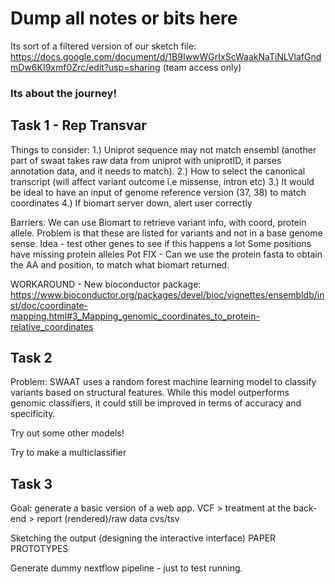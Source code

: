 # Dump all notes or bits here


Its sort of a filtered version of our sketch file:
https://docs.google.com/document/d/1B9IwwWGrIxScWaakNaTiNLVlafGndmDw6KI9xmf0Zrc/edit?usp=sharing
(team access only)

### Its about the journey! 


## Task 1 - Rep Transvar
Things to consider: 
	1.) Uniprot sequence may not match ensembl (another part of swaat takes raw data from uniprot with uniprotID, it parses annotation data, and it needs to match). 
	2.) How to select the canonical transcript (will affect variant outcome i.e missense, intron etc)
	3.) It would be ideal to have an input of genome reference version (37, 38) to match coordinates
	4.) If biomart server down, alert user correctly


Barriers: 
We can use Biomart to retrieve variant info, with coord, protein allele. Problem is that these are listed for variants and not in a base genome sense.
Idea - test other genes to see if this happens a lot
Some positions have missing protein alleles 
Pot FIX - Can we use the protein fasta to obtain the AA and position, to match what biomart returned. 

WORKAROUND - New bioconductor package:
https://www.bioconductor.org/packages/devel/bioc/vignettes/ensembldb/inst/doc/coordinate-mapping.html#3_Mapping_genomic_coordinates_to_protein-relative_coordinates

## Task 2
Problem: SWAAT uses a random forest machine learning model to classify variants based on structural features. 
While this model outperforms genomic classifiers, it could still be improved in terms of accuracy and specificity. 

Try out some other models!

Try to make a multiclassifier

## Task 3

Goal: generate a basic version of a web app.
VCF > treatment at the back-end > report (rendered)/raw data cvs/tsv 

Sketching the output (designing the interactive interface)
PAPER PROTOTYPES

Generate dummy nextflow pipeline - just to test running.
